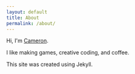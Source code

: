 ```yaml
---
layout: default
title: About
permalink: /about/
---
```


Hi, I'm [Cameron](https://twitter.com/Cameronjpr). 

I like making games, creative coding, and coffee. 

This site was created using Jekyll. 
